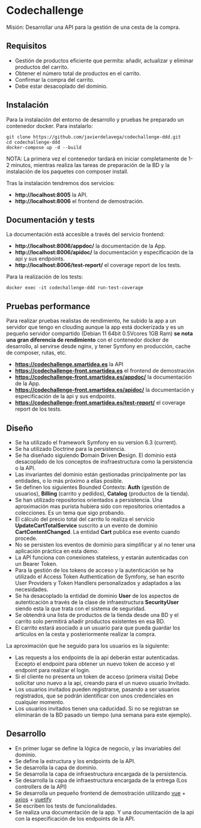 # Codechallenge #

Misión: Desarrollar una API para la gestión de una cesta de la compra.

## Requisitos ##

* Gestión de productos eficiente que permita: añadir, actualizar y eliminar productos del carrito.
* Obtener el número total de productos en el carrito.
* Confirmar la compra del carrito.
* Debe estar desacoplado del dominio.

## Instalación ##

Para la instalación del entorno de desarrollo y pruebas he preparado un contenedor docker. Para instalarlo:

```git clone https://github.com/javierdelavega/codechallenge-ddd.git```  
```cd codechallenge-ddd```  
```docker-compose up -d --build```

NOTA: La primera vez el contenedor tardará en iniciar completamente de 1-2 minutos, mientras realiza las tareas de preparación de la BD y la instalación de los paquetes con composer install.

Tras la instalación tendremos dos servicios:

* **http://localhost:8005** la API.
* **http://localhost:8006** el frontend de demostración.

## Documentación y tests ##

La documentación está accesible a través del servicio frontend:

* **http://localhost:8006/appdoc/** la documentación de la App.
* **http://localhost:8006/apidoc/** la documentación y especificación de la api y sus endpoints.
* **http://localhost:8006/test-report/** el coverage report de los tests.

Para la realización de los tests:

```docker exec -it codechallenge-ddd run-test-coverage```

## Pruebas performance ##

Para realizar pruebas realistas de rendimiento, he subido la app a un servidor que tengo en clouding aunque la app está dockerizada y es un pequeño servidor compartido (Debian 11 64bit 0.5Vcores 1GB Ram) **se nota una gran diferencia de rendimiento** con el contenedor docker de desarrollo, al servirse desde nginx, y tener Symfony en producción, cache de composer, rutas, etc.

* **https://codechallenge.smartidea.es** la API
* **https://codechallenge-front.smartidea.es** el frontend de demostración
* **https://codechallenge-front.smartidea.es/appdoc/** la documentación de la App.
* **https://codechallenge-front.smartidea.es/apidoc/** la documentación y especificación de la api y sus endpoints.
* **https://codechallenge-front.smartidea.es/test-report/** el coverage report de los tests.

## Diseño ##

* Se ha utilizado el framework Symfony en su version 6.3 (current).
* Se ha utilizado Doctrine para la persistencia.
* Se ha diseñado siguiendo **D**omain **D**riven **D**esign. El dominio está desacoplado de los conceptos de insfraestructura como la persistencia o la API.
* Las invariantes del dominio están gestionadas principalmente por las entidades, o lo más próximo a ellas posible.
* Se definen los siguientes Bounded Contexts: **Auth** (gestión de usuarios), **Billing** (carrito y pedidos), **Catalog** (productos de la tienda).
* Se han utilizado repositorios orientados a persistencia. Una aproximación mas purista hubiera sido con repositorios orientados a colecciones. Es un tema que sigo probando.
* El cálculo del precio total del carrito lo realiza el servicio **UpdateCartTotalService** suscrito a un evento de dominio **CartContentChanged**. La entidad **Cart** publica ese evento cuando procede.
* No se persisten los eventos de dominio para simplificar y al no tener una aplicación práctica en esta demo.
* La API funciona con conexiones stateless, y estarán autenticadas con un Bearer Token.
* Para la gestión de los tokens de acceso y la autenticación se ha utilizado el Access Token Authentication de Symfony, se han escrito User Providers y Token Handlers personalizados y adaptados a las necesidades.
* Se ha desacoplado la entidad de dominio **User** de los aspectos de autenticación a través de la clase de infraestructura **SecurityUser** siendo esta la que trata con el sistema de seguridad. 
* Se obtendrá una lista de productos de la tienda desde una BD y el carrito solo permitirá añadir productos existentes en esa BD.
* El carrito estará asociado a un usuario para que pueda guardar los artículos en la cesta y posteriormente realizar la compra.

La aproximación que he seguido para los usuarios es la siguiente: 

* Las requests a los endpoints de la api deberán estar autenticadas. Excepto el endpoint para obtener un nuevo token de acceso y el endpoint para realizar el login.
* Si el cliente no presenta un token de acceso (primera visita) Debe solicitar uno nuevo a la api, creando para el un nuevo usuario Invitado. 
* Los usuarios invitados pueden registrarse, pasando a ser usuarios registrados, que se podrán identificar con unos credenciales en cualquier momento.
* Los usuarios invitados tienen una caducidad. Si no se registran se eliminarán de la BD pasado un tiempo (una semana para este ejemplo).

## Desarrollo ##


* En primer lugar se define la lógica de negocio, y las invariables del dominio.
* Se define la estructura y los endpoints de la API.
* Se desarrolla la capa de dominio.
* Se desarrolla la capa de infraestructura encargada de la persistencia.
* Se desarrolla la capa de infraestructura encargada de la entrega (Los controllers de la API)
* Se desarrolla un pequeño frontend de demostración utilizando [vue](https://vuejs.org) + [axios](https://axios-http.com) + [vuetify](https://vuetifyjs.com/en/)
* Se escriben los tests de funcionalidades.
* Se realiza una documentación de la app. Y una documentación de la api con la especificación de los endpoints de la API.
